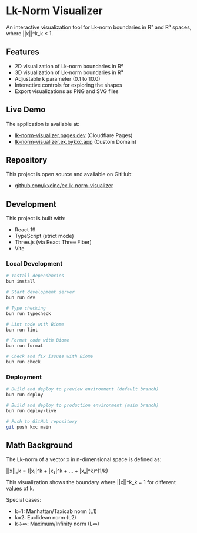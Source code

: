 # Lk-Norm Visualizer

An interactive visualization tool for Lk-norm boundaries in R² and R³ spaces, where ||x||^k_k ≤ 1.

## Features

- 2D visualization of Lk-norm boundaries in R²
- 3D visualization of Lk-norm boundaries in R³
- Adjustable k parameter (0.1 to 10.0)
- Interactive controls for exploring the shapes
- Export visualizations as PNG and SVG files

## Live Demo

The application is available at:
- [lk-norm-visualizer.pages.dev](https://lk-norm-visualizer.pages.dev) (Cloudflare Pages)
- [lk-norm-visualizer.ex.bykxc.app](https://lk-norm-visualizer.ex.bykxc.app) (Custom Domain)

## Repository

This project is open source and available on GitHub:
- [github.com/kxcinc/ex.lk-norm-visualizer](https://github.com/kxcinc/ex.lk-norm-visualizer)

## Development

This project is built with:
- React 19
- TypeScript (strict mode)
- Three.js (via React Three Fiber)
- Vite

### Local Development

```bash
# Install dependencies
bun install

# Start development server
bun run dev

# Type checking
bun run typecheck

# Lint code with Biome
bun run lint

# Format code with Biome
bun run format

# Check and fix issues with Biome
bun run check
```

### Deployment

```bash
# Build and deploy to preview environment (default branch)
bun run deploy

# Build and deploy to production environment (main branch)
bun run deploy-live

# Push to GitHub repository
git push kxc main
```

## Math Background

The Lk-norm of a vector x in n-dimensional space is defined as:

||x||_k = (|x₁|^k + |x₂|^k + ... + |xₙ|^k)^(1/k)

This visualization shows the boundary where ||x||^k_k = 1 for different values of k.

Special cases:
- k=1: Manhattan/Taxicab norm (L1)
- k=2: Euclidean norm (L2)
- k→∞: Maximum/Infinity norm (L∞)